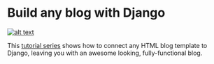 # Build any blog with Django

[![alt text](https://github.com/justdjango/DjReact/blob/master/thumbnail.png "Logo")](https://youtu.be/HWg3zXWwre8)

This [tutorial series](https://youtu.be/HWg3zXWwre8) shows how to connect any HTML blog template to Django, leaving you with an awesome looking, fully-functional blog.